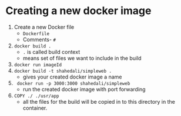 # Creating a new docker image

1. Create a new Docker file
   - `Dockerfile`
   - Comments- `#`
2. `docker build .`
   - `.` is called build context
   - means set of files we want to include in the build
3. `docker run imageId`
4. `docker build -t shahedali/simpleweb .`
   - gives your created docker image a name
5. ` docker run -p 3000:3000 shahedali/simpleweb`
   - run the created docker image with port forwarding
6. `COPY ./ ./usr/app`
   - all the files for the build will be copied in to this directory in the container.
